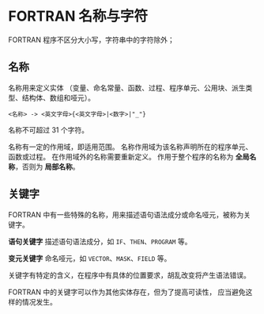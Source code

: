 # FORTRAN 名称与字符

FORTRAN 程序不区分大小写，字符串中的字符除外；

## 名称

名称用来定义实体
（变量、命名常量、函数、过程、程序单元、公用块、派生类型、结构体、数组和哑元）。
```text
<名称> -> <英文字母>{<英文字母>|<数字>|"_"}
```
名称不可超过 31 个字符。

名称有一定的作用域，即适用范围。
名称作用域为该名称声明所在的程序单元、函数或过程。
在作用域外的名称需要重新定义。
作用于整个程序的名称为 **全局名称**，否则为 **局部名称**。

## 关键字

FORTRAN 中有一些特殊的名称，用来描述语句语法成分或命名哑元，被称为关键字。

**语句关键字** 描述语句语法成分，如 `IF`、`THEN`、`PROGRAM` 等。

**变元关键字** 命名哑元，如 `VECTOR`、`MASK`、`FIELD` 等。

关键字有特定的含义，在程序中有具体的位置要求，胡乱改变将产生语法错误。

FORTRAN 中的关键字可以作为其他实体存在，但为了提高可读性，
应当避免这样的情况发生。

